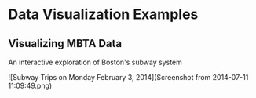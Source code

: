 # Data Visualization Examples

## Visualizing MBTA Data

An interactive exploration of Boston's subway system

![Subway Trips on Monday February 3, 2014](Screenshot from 2014-07-11 11:09:49.png)

